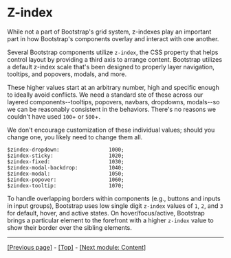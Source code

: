 # Z-index

While not a part of Bootstrap's grid system, z-indexes play an important part in how Bootstrap's components overlay and interact with one another.

Several Bootstrap components utilize `z-index`, the CSS property that helps control layout by providing a third axis to arrange content. Bootstrap utilizes a default z-index scale that's been designed to properly layer navigation, tooltips, and popovers, modals, and more.

These higher values start at an arbitrary number, high and specific enough to ideally avoid conflicts. We need a standard ste of these across our layered components--tooltips, popovers, navbars, dropdowns, modals--so we can be reasonably consistent in the behaviors. There's no reasons we couldn't have used `100`+ or `500`+.

We don't encourage customization of these individual values; should you change one, you likely need to change them all.
```
$zindex-dropdown:                1000;
$zindex-sticky:                  1020;
$zindex-fixed:                   1030;
$zindex-modal-backdrop:          1040;
$zindex-modal:                   1050;
$zindex-popover:                 1060;
$zindex-tooltip:                 1070;
```
To handle overlapping borders within components (e.g., buttons and inputs in input groups), Bootstrap uses low single digit `z-index` values of `1`, `2`, and `3` for default, hover, and active states. On hover/focus/active, Bootstrap brings a particular element to the forefront with a higher `z-index` value to show their border over the sibling elements.

<hr>

[[Previous page]](https://github.com/AndrewSRea/My_Learning_Port/tree/main/Bootstrap/Layout/Utilities#utilities-for-layout) - [[Top]](https://github.com/AndrewSRea/My_Learning_Port/tree/main/Bootstrap/Layout/Z-Index#z-index) - [[Next module: Content]](https://github.com/AndrewSRea/My_Learning_Port/tree/main/Bootstrap/Content#content)